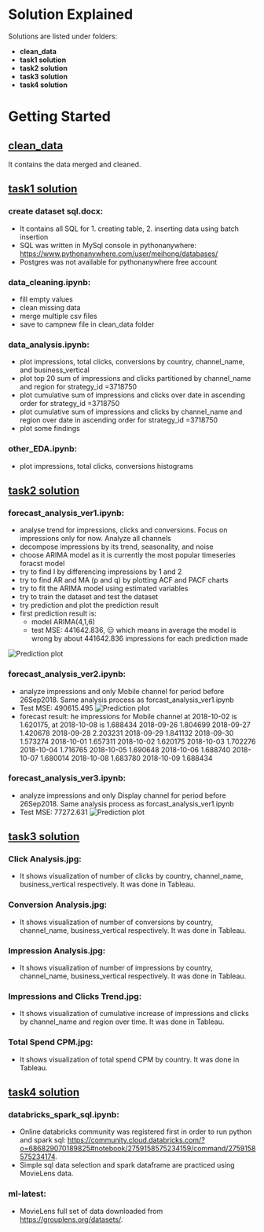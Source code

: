 # Solution Explained

Solutions are listed under folders:

* **clean_data**
* **task1 solution**
* **task2 solution**
* **task3 solution**
* **task4 solution**

# Getting Started

## <ins>clean_data</ins>

It contains the data merged and cleaned.

## <ins>task1 solution</ins>

### create dataset sql.docx:

* It contains all SQL for 1. creating table, 2. inserting data using batch insertion 
* SQL was written in MySql console in pythonanywhere: https://www.pythonanywhere.com/user/meihong/databases/
* Postgres was not available for pythonanywhere free account

### data_cleaning.ipynb:

* fill empty values
* clean missing data
* merge multiple csv files
* save to campnew file in clean_data folder

### data_analysis.ipynb:

* plot impressions, total clicks, conversions by country, channel_name, and business_vertical
* plot top 20 sum of impressions and clicks partitioned by channel_name and region for strategy_id =3718750
* plot cumulative sum of impressions and clicks over date in ascending order for strategy_id =3718750
* plot cumulative sum of impressions and clicks by channel_name and region over date in ascending order for strategy_id =3718750
* plot some findings

### other_EDA.ipynb:

* plot impressions, total clicks, conversions histograms

## <ins>task2 solution</ins>

### forecast_analysis_ver1.ipynb:

* analyse trend for impressions, clicks and conversions. Focus on impressions only for now. Analyze all channels
* decompose impressions by its trend, seasonality, and noise
* choose ARIMA model as it is currently the most popular timeseries foracst model
* try to find I by differencing impressions by 1 and 2
* try to find AR and MA (p and q) by plotting ACF and PACF charts
* try to fit the ARIMA model using estimated variables
* try to train the dataset and test the dataset
* try prediction and plot the prediction result
* first prediction result is: 
  * model ARIMA(4,1,6)
  * test MSE: 441642.836, :expressionless: which means in average the model is wrong by about 441642.836 impressions for each prediction made

![Prediction plot](https://github.com/lumeihong/data_science/blob/master/task2%20solution/prediction_ver1.jpg)

### forecast_analysis_ver2.ipynb:

* analyze impressions and only Mobile channel for period before 26Sep2018. Same analysis process as forcast_analysis_ver1.ipynb
* Test MSE: 490615.495
![Prediction plot](https://github.com/lumeihong/data_science/blob/master/task2%20solution/prediction_ver2.jpg)
* forecast result: he impressions for Mobile channel at 2018-10-02 is 1.620175, at 2018-10-08 is 1.688434
  2018-09-26    1.804699
  2018-09-27    1.420678
  2018-09-28    2.203231
  2018-09-29    1.841132
  2018-09-30    1.573274
  2018-10-01    1.657311
  2018-10-02    1.620175
  2018-10-03    1.702276
  2018-10-04    1.716765
  2018-10-05    1.690648
  2018-10-06    1.688740
  2018-10-07    1.680014
  2018-10-08    1.683780
  2018-10-09    1.688434

### forecast_analysis_ver3.ipynb:

* analyze impressions and only Display channel for period before 26Sep2018. Same analysis process as forcast_analysis_ver1.ipynb
* Test MSE: 77272.631
![Prediction plot](https://github.com/lumeihong/data_science/blob/master/task2%20solution/prediction_ver3.jpg)

## <ins>task3 solution</ins>

### Click Analysis.jpg:

* It shows visualization of number of clicks by country, channel_name, business_vertical respectively. It was done in Tableau.

### Conversion Analysis.jpg:

* It shows visualization of number of conversions by country, channel_name, business_vertical respectively. It was done in Tableau.

### Impression Analysis.jpg:

* It shows visualization of number of impressions by country, channel_name, business_vertical respectively. It was done in Tableau.

### Impressions and Clicks Trend.jpg:

* It shows visualization of cumulative increase of impressions and clicks by channel_name and region over time. It was done in Tableau.

### Total Spend CPM.jpg:

* It shows visualization of total spend CPM by country. It was done in Tableau.

## <ins>task4 solution</ins>

### databricks_spark_sql.ipynb:

* Online databricks community was registered first in order to run python and spark sql: https://community.cloud.databricks.com/?o=686829070189825#notebook/2759158575234159/command/2759158575234174.
* Simple sql data selection and spark dataframe are practiced using MovieLens data.

### ml-latest:

* MovieLens full set of data downloaded from https://grouplens.org/datasets/. 
